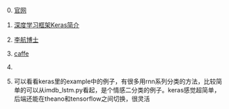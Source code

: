 0. [官网](https://keras.io/)

1. [深度学习框架Keras简介](http://www.open-open.com/lib/view/open1430982565991.html)


2. [李航博士](http://www.open-open.com/lib/view/1421287389750)
3. [caffe](http://www.open-open.com/lib/view/1438930029661)
4. [](http://www.open-open.com/lib/view/open1473133562662.html)
5. 可以看看keras里的example中的例子，有很多用rnn系列分类的方法，比较简单的可以从imdb_lstm.py看起，是个情感二分类的例子。keras感觉超简单，后端还能在theano和tensorflow之间切换，很灵活
